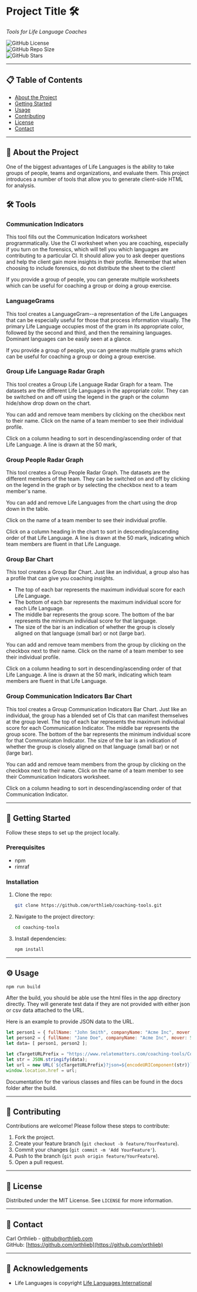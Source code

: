 # **Project Title** 🛠️

_Tools for Life Language Coaches_

![GitHub License](https://img.shields.io/github/license/orthlieb/coaching-tools)  
![GitHub Repo Size](https://img.shields.io/github/repo-size/orthlieb/coaching-tools)  
![GitHub Stars](https://img.shields.io/github/starsorthlieb/coaching-tools?style=social)

---

## **📋 Table of Contents**

- [About the Project](#about-the-project)
- [Getting Started](#getting-started)
- [Usage](#usage)
- [Contributing](#contributing)
- [License](#license)
- [Contact](#contact)

---

## **📖 About the Project**

One of the biggest advantages of Life Languages is the ability to take groups of people, teams and organizations, and evaluate them. 
This project introduces a number of tools that allow you to generate client-side HTML for analysis.

## **🛠️ Tools**
### **Communication Indicators**
This tool fills out the Communication Indicators worksheet programmatically. Use the 
CI worksheet when you are coaching, especially if you turn on the forensics, which will tell you which languages are 
contributing to a particular CI. It should allow you to ask deeper questions and help the client gain more insights in 
their profile. Remember that when choosing to include forensics, do not distribute the sheet to the client!

If you provide a group of people, you can generate multiple worksheets which can be useful for coaching a group or doing
a group exercise.
### **LanguageGrams**
This tool creates a LanguageGram--a representation of the Life Languages that can be especially useful 
for those that process information visually. The primary Life Language occupies most of the gram in its appropriate 
color, followed by the second and third, and then the remaining languages. Dominant languages can be easily seen at a 
glance.

If you provide a group of people, you can generate multiple grams which can be useful for coaching a group or doing a 
group exercise.
### **Group Life Language Radar Graph**
This tool creates a Group Life Language Radar Graph for a team. The datasets are the 
different Life Languages in the appropriate color. They can be switched on and off using the legend in the graph or the 
column hide/show drop down on the chart.

You can add and remove team members by clicking on the checkbox next to their name. Click on the name of a team member 
to see their individual profile.

Click on a column heading to sort in descending/ascending order of that Life Language. A line is drawn at the 50 mark, 

### **Group People Radar Graph**
This tool creates a Group People Radar Graph. The datasets are the different members of the team. They can be switched 
on and off by clicking on the legend in the graph or by selecting the checkbox next to a team member's name.

You can add and remove Life Languages from the chart using the drop down in the table.

Click on the name of a team member to see their individual profile.

Click on a column heading in the chart to sort in descending/ascending order of that Life Language. A line is drawn at 
the 50 mark, indicating which team members are fluent in that Life Language.

### **Group Bar Chart**
This tool creates a Group Bar Chart. Just like an individual, a group also has a profile that can give you coaching
insights. 
- The top of each bar represents the maximum individual score for each Life Language. 
- The bottom of each bar represents the maximum individual score for each Life Language. 
- The middle bar represents the group score. The bottom of the bar represents the minimum individual score for that 
language. 
- The size of the bar is an indication of whether the group is closely aligned on that language (small bar) or not 
(large bar).

You can add and remove team members from the group by clicking on the checkbox next to their name. Click on the name of 
a team member to see their individual profile.

Click on a column heading to sort in descending/ascending order of that Life Language. A line is drawn at the 50 mark, 
indicating which team members are fluent in that Life Language.

### **Group Communication Indicators Bar Chart**
This tool creates a Group Communication Indicators Bar Chart. Just like an individual, the group has a blended set of 
CIs that can manifest themselves at the group level. The top of each bar represents the maximum individual score for 
each Communication Indicator. The middle bar represents the group score. The bottom of the bar represents the minimum 
individual score for that Communicaton Indicator. The size of the bar is an indication of whether the group is closely 
aligned on that language (small bar) or not (large bar).

You can add and remove team members from the group by clicking on the checkbox next to their name. Click on the name of 
a team member to see their Communication Indicators worksheet.

Click on a column heading to sort in descending/ascending order of that Communication Indicator.

---

## **🚀 Getting Started**

Follow these steps to set up the project locally.

### **Prerequisites**
- npm
- rimraf

### **Installation**

1. Clone the repo:
   ```bash
   git clone https://github.com/orthlieb/coaching-tools.git
   ```
2. Navigate to the project directory:
   ```bash
   cd coaching-tools
   ```
3. Install dependencies:
   ```bash
   npm install
   ```

---

## **⚙️ Usage**

```bash
npm run build
```
After the build, you should be able use the html files in the app directory directly. They will generate test data if 
they are not provided with either json or csv data attached to the URL.

Here is an example to provide JSON data to the URL.

```javascript
let person1 = { fullName: "John Smith", companyName: "Acme Inc", mover: 65, doer: 77, ... };
let person2 = { fullName: "Jane Doe", companyName: "Acme Inc", mover: 56, doer: 88, ... };
let data= [ person1, person2 ];

let cTargetURLPrefix = "https://www.relatematters.com/coaching-tools/CommunicationIndicators.html";
let str = JSON.stringify(data);
let url = new URL(`${cTargetURLPrefix}?json=${encodeURIComponent(str)}`);
window.location.href = url;
```

Documentation for the various classes and files can be found in the docs folder after the build.

---

## **🤝 Contributing**

Contributions are welcome! Please follow these steps to contribute:

1. Fork the project.
2. Create your feature branch (`git checkout -b feature/YourFeature`).
3. Commit your changes (`git commit -m 'Add YourFeature'`).
4. Push to the branch (`git push origin feature/YourFeature`).
5. Open a pull request.

---

## **📄 License**

Distributed under the MIT License. See `LICENSE` for more information.

---

## **📧 Contact**

Carl Orthlieb - [github@orthlieb.com](mailto:github@orthlieb.com.com)  
GitHub: [https://github.com/orthlieb](https://github.com/orthlieb)  

---

## **📝 Acknowledgements**

- Life Languages is copyright [Life Languages International](https://www.lifelanguages.com)